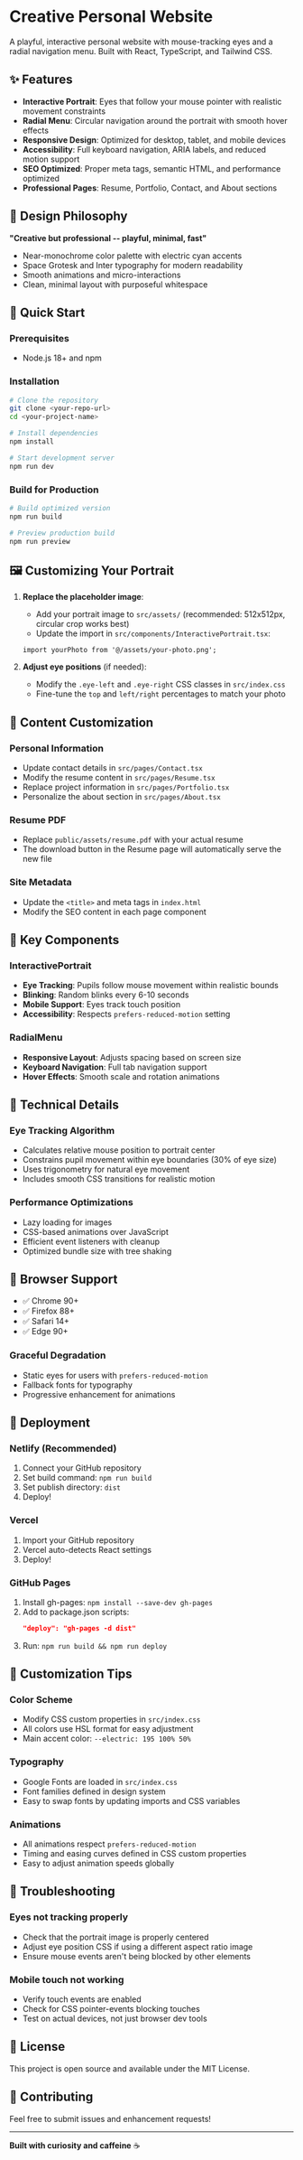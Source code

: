 # Creative Personal Website

A playful, interactive personal website with mouse-tracking eyes and a radial navigation menu. Built with React, TypeScript, and Tailwind CSS.

## ✨ Features

- **Interactive Portrait**: Eyes that follow your mouse pointer with realistic movement constraints
- **Radial Menu**: Circular navigation around the portrait with smooth hover effects
- **Responsive Design**: Optimized for desktop, tablet, and mobile devices
- **Accessibility**: Full keyboard navigation, ARIA labels, and reduced motion support
- **SEO Optimized**: Proper meta tags, semantic HTML, and performance optimized
- **Professional Pages**: Resume, Portfolio, Contact, and About sections

## 🎨 Design Philosophy

**"Creative but professional -- playful, minimal, fast"**

- Near-monochrome color palette with electric cyan accents
- Space Grotesk and Inter typography for modern readability
- Smooth animations and micro-interactions
- Clean, minimal layout with purposeful whitespace

## 🚀 Quick Start

### Prerequisites
- Node.js 18+ and npm

### Installation
```bash
# Clone the repository
git clone <your-repo-url>
cd <your-project-name>

# Install dependencies
npm install

# Start development server
npm run dev
```

### Build for Production
```bash
# Build optimized version
npm run build

# Preview production build
npm run preview
```

## 🖼️ Customizing Your Portrait

1. **Replace the placeholder image**:
   - Add your portrait image to `src/assets/` (recommended: 512x512px, circular crop works best)
   - Update the import in `src/components/InteractivePortrait.tsx`:
   ```tsx
   import yourPhoto from '@/assets/your-photo.png';
   ```

2. **Adjust eye positions** (if needed):
   - Modify the `.eye-left` and `.eye-right` CSS classes in `src/index.css`
   - Fine-tune the `top` and `left/right` percentages to match your photo

## 📝 Content Customization

### Personal Information
- Update contact details in `src/pages/Contact.tsx`
- Modify the resume content in `src/pages/Resume.tsx`
- Replace project information in `src/pages/Portfolio.tsx`
- Personalize the about section in `src/pages/About.tsx`

### Resume PDF
- Replace `public/assets/resume.pdf` with your actual resume
- The download button in the Resume page will automatically serve the new file

### Site Metadata
- Update the `<title>` and meta tags in `index.html`
- Modify the SEO content in each page component

## 🎯 Key Components

### InteractivePortrait
- **Eye Tracking**: Pupils follow mouse movement within realistic bounds
- **Blinking**: Random blinks every 6-10 seconds
- **Mobile Support**: Eyes track touch position
- **Accessibility**: Respects `prefers-reduced-motion` setting

### RadialMenu
- **Responsive Layout**: Adjusts spacing based on screen size
- **Keyboard Navigation**: Full tab navigation support
- **Hover Effects**: Smooth scale and rotation animations

## 🔧 Technical Details

### Eye Tracking Algorithm
- Calculates relative mouse position to portrait center
- Constrains pupil movement within eye boundaries (30% of eye size)
- Uses trigonometry for natural eye movement
- Includes smooth CSS transitions for realistic motion

### Performance Optimizations
- Lazy loading for images
- CSS-based animations over JavaScript
- Efficient event listeners with cleanup
- Optimized bundle size with tree shaking

## 📱 Browser Support

- ✅ Chrome 90+
- ✅ Firefox 88+
- ✅ Safari 14+
- ✅ Edge 90+

### Graceful Degradation
- Static eyes for users with `prefers-reduced-motion`
- Fallback fonts for typography
- Progressive enhancement for animations

## 🚀 Deployment

### Netlify (Recommended)
1. Connect your GitHub repository
2. Set build command: `npm run build`
3. Set publish directory: `dist`
4. Deploy!

### Vercel
1. Import your GitHub repository
2. Vercel auto-detects React settings
3. Deploy!

### GitHub Pages
1. Install gh-pages: `npm install --save-dev gh-pages`
2. Add to package.json scripts:
   ```json
   "deploy": "gh-pages -d dist"
   ```
3. Run: `npm run build && npm run deploy`

## 🎨 Customization Tips

### Color Scheme
- Modify CSS custom properties in `src/index.css`
- All colors use HSL format for easy adjustment
- Main accent color: `--electric: 195 100% 50%`

### Typography
- Google Fonts are loaded in `src/index.css`
- Font families defined in design system
- Easy to swap fonts by updating imports and CSS variables

### Animations
- All animations respect `prefers-reduced-motion`
- Timing and easing curves defined in CSS custom properties
- Easy to adjust animation speeds globally

## 🐛 Troubleshooting

### Eyes not tracking properly
- Check that the portrait image is properly centered
- Adjust eye position CSS if using a different aspect ratio image
- Ensure mouse events aren't being blocked by other elements

### Mobile touch not working
- Verify touch events are enabled
- Check for CSS pointer-events blocking touches
- Test on actual devices, not just browser dev tools

## 📄 License

This project is open source and available under the MIT License.

## 🤝 Contributing

Feel free to submit issues and enhancement requests!

---

**Built with curiosity and caffeine** ☕
